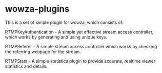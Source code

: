 wowza-plugins
===========================
This is a set of simple plugin for wowza, which consists of:

RTMPKeyAuthentication - A simple yet effective stream access controller, which works by generating and using unique keys.

RTMPReferer - A simple stream access controller which works by checking the referring webpage for the stream.

RTMPStats - A simple statistics plugin to provide accurate, realtime viewer statistics and details.

